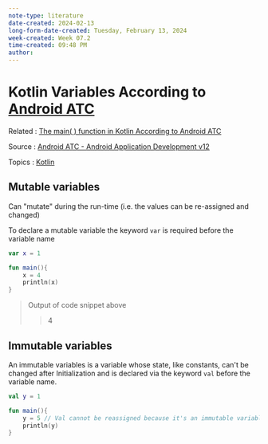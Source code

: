 ```yaml
---
note-type: literature
date-created: 2024-02-13
long-form-date-created: Tuesday, February 13, 2024
week-created: Week 07.2
time-created: 09:48 PM
author:
---
```


# Kotlin Variables According to [Android ATC](Android%20Advanced%20Training%20Consultants.md)

Related : [The main( ) function in Kotlin According to Android ATC](<The%20main(%20)%20function%20in%20Kotlin%20According%20to%20Android%20ATC.md>)

Source : [Android ATC - Android Application Development v12](Android%20ATC%20-%20Android%20Application%20Development%20v12.md)

Topics : [Kotlin](Kotlin%20Programming%20Language.md)

## Mutable variables

Can "mutate" during the run-time (i.e. the values can be re-assigned and changed)

To declare a mutable variable the keyword `var` is required before the variable name

```kotlin
var x = 1

fun main(){
    x = 4
    println(x)
}
```

> Output of code snippet above
>
> > 4

## Immutable variables

An immutable variables is a variable whose state, like constants, can't be changed after
Initialization and is declared via the keyword `val` before the variable name.

```kotlin
val y = 1

fun main(){
    y = 5 // Val cannot be reassigned because it's an immutable variable
    println(y)
}
```

